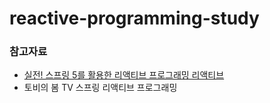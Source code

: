 # reactive-programming-study
### 참고자료
- [실전! 스프링 5를 활용한 리액티브 프로그래밍 리액티브](https://book.naver.com/bookdb/price.nhn?bid=15045543#book_price)
- 토비의 봄 TV 스프링 리액티브 프로그래밍

